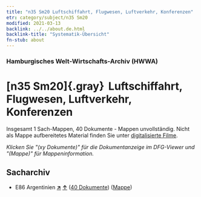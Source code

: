 ```yaml
---
title: "n35 Sm20 Luftschiffahrt, Flugwesen, Luftverkehr, Konferenzen"
etr: category/subject/n35 Sm20
modified: 2021-03-13
backlink: ../../about.de.html
backlink-title: "Systematik-Übersicht"
fn-stub: about
---
```


### Hamburgisches Welt-Wirtschafts-Archiv (HWWA)
# [n35 Sm20]{.gray}&#8201; Luftschiffahrt, Flugwesen, Luftverkehr, Konferenzen&#160; 




Insgesamt 1 Sach-Mappen, 40 Dokumente - Mappen unvollständig.
Nicht als Mappe aufbereitetes Material finden Sie unter [digitalisierte Filme](/film/h1_sh).

_Klicken Sie "(xy Dokumente)" für die Dokumentanzeige im DFG-Viewer und "(Mappe)" für Mappeninformation._

## Sacharchiv



- E86 Argentinien [**&nearr;**](../../../geo/i/141692/about.de.html "Argentinien (alle Mappen)") [**&uarr;**](../../../geo/about.de.html#E86 "Ländersystematik") (<a href="https://pm20.zbw.eu/dfgview/sh/141692,216087" title="über: Argentinien : Luftschiffahrt, Flugwesen, Luftverkehr, Konferenzen" target="_blank">40 Dokumente</a>) ([Mappe](../../../../folder/sh/1416xx/141692/2160xx/216087/about.de.html))


